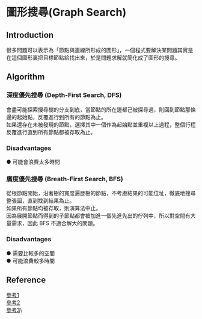 # 圖形搜尋(Graph Search)

## Introduction
很多問題可以表示為「節點與連線所形成的圖形」，一個程式要解決某問題其實是在這個圖形裏把目標節點給找出來，於是問題求解就簡化成了圖形的搜尋。

## Algorithm

### 深度優先搜尋 (Depth-First Search, DFS)
會盡可能探索搜尋樹的分支到底，當節點的所在邊都己被探尋過，則回到節點那條邊的起始點，反覆進行到所有的節點為止。\
如果還存在未被發現的節點，選擇其中一個作為起始點並重複以上過程，整個行程反覆進行直到所有節點都被存取為止。

### Disadvantages
● 可能會浪費太多時間

### 廣度優先搜尋 (Breath-First Search, BFS)
從根節點開始，沿著樹的寬度遍歷樹的節點，不考慮結果的可能位址，徹底地搜尋整張圖，直到找到結果為止。\
如果所有節點均被存取，則演算法中止。\
因為展開節點而得到的子節點都會被加進一個先進先出的佇列中，所以對空間有大量需求，因此 BFS 不適合解大的問題。

### Disadvantages
● 需要比較多的空間\
● 可能浪費較多時間

## Reference

[參考1](https://misavo.com/blog/%E9%99%B3%E9%8D%BE%E8%AA%A0/%E6%9B%B8%E7%B1%8D/%E4%BA%BA%E5%B7%A5%E6%99%BA%E6%85%A7/04-%E5%9C%96%E5%BD%A2%E6%90%9C%E5%B0%8B)\
[參考2](https://zh.wikipedia.org/wiki/%E6%B7%B1%E5%BA%A6%E4%BC%98%E5%85%88%E6%90%9C%E7%B4%A2)\
[參考3](https://zh.wikipedia.org/wiki/%E5%B9%BF%E5%BA%A6%E4%BC%98%E5%85%88%E6%90%9C%E7%B4%A2)\
